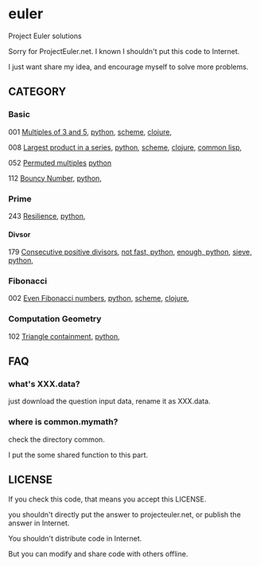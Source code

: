 euler
=====

Project Euler solutions

Sorry for ProjectEuler.net. I known I shouldn't put this code to Internet.

I just want share my idea, and encourage myself to solve more problems.

## CATEGORY
### Basic

001 [Multiples of 3 and 5](https://projecteuler.net/problem=1),
[python](https://github.com/liuyang1/euler/blob/master/001.py),
[scheme](https://github.com/liuyang1/euler/blob/master/001.scm),
[clojure](https://github.com/liuyang1/euler/blob/master/001.clj),

008 [Largest product in a series](https://projecteuler.net/problem=8),
[python](https://github.com/liuyang1/euler/blob/master/008.py),
[scheme](https://github.com/liuyang1/euler/blob/master/008.scm),
[clojure](https://github.com/liuyang1/euler/blob/master/008.clj),
[common lisp](https://github.com/liuyang1/euler/blob/master/008.cl),

052 [Permuted multiples](https://projecteuler.net/problem=52)
[python](https://github.com/liuyang1/euler/blob/master/052.py)


112 [Bouncy Number](https://projecteuler.net/problem=112),
[python](https://github.com/liuyang1/euler/blob/master/112.py),

### Prime

243 [Resilience](https://projecteuler.net/problem=243),
[python](https://github.com/liuyang1/euler/blob/master/243.py),

#### Divsor
179 [Consecutive positive divisors](https://projecteuler.net/problem=179),
[not fast, python](https://github.com/liuyang1/euler/blob/master/179.py),
[enough, python](https://github.com/liuyang1/euler/blob/master/179_2.py),
[sieve, python](https://github.com/liuyang1/euler/blob/master/179_3.py),

### Fibonacci

002 [Even Fibonacci numbers](https://projecteuler.net/problem=2),
[python](https://github.com/liuyang2/euler/blob/master/002.py),
[scheme](https://github.com/liuyang2/euler/blob/master/002.scm),
[clojure](https://github.com/liuyang2/euler/blob/master/002.clj),

### Computation Geometry

102 [Triangle containment](https://projecteuler.net/problem=102),
[python](https://github.com/liuyang1/euler/blob/master/102.py),

## FAQ
### what's XXX.data?

just download the question input data, rename it as XXX.data.

### where is common.mymath?

check the directory common.

I put the some shared function to this part.

## LICENSE

If you check this code, that means you accept this LICENSE.

you shouldn't directly put the answer to projecteuler.net, or publish 
the answer in Internet.

You shouldn't distribute code in Internet.

But you can modify and share code with others offline.

